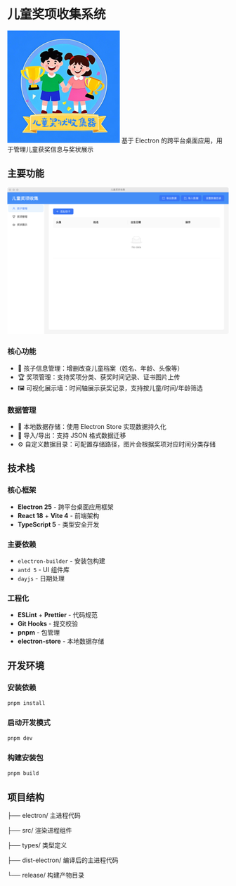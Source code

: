 # 儿童奖项收集系统

![儿童奖项手机系统](./doc/logo.png)
基于 Electron 的跨平台桌面应用，用于管理儿童获奖信息与奖状展示

## 主要功能

![儿童奖项手机系统](./doc/ui.png)

### 核心功能

- 👦 孩子信息管理：增删改查儿童档案（姓名、年龄、头像等）
- 🏆 奖项管理：支持奖项分类、获奖时间记录、证书图片上传
- 🖼️ 可视化展示墙：时间轴展示获奖记录，支持按儿童/时间/年龄筛选

### 数据管理

- 📁 本地数据存储：使用 Electron Store 实现数据持久化
- 🔄 导入/导出：支持 JSON 格式数据迁移
- ⚙️ 自定义数据目录：可配置存储路径，图片会根据奖项对应时间分类存储


## 技术栈

### 核心框架

- **Electron 25** - 跨平台桌面应用框架
- **React 18** + **Vite 4** - 前端架构
- **TypeScript 5** - 类型安全开发

### 主要依赖

- `electron-builder` - 安装包构建
- `antd 5` - UI 组件库
- `dayjs` - 日期处理

### 工程化

- **ESLint** + **Prettier** - 代码规范
- **Git Hooks** - 提交校验
- **pnpm** - 包管理
- **electron-store** - 本地数据存储

## 开发环境

### 安装依赖

```bash
pnpm install
```

### 启动开发模式

```bash
pnpm dev
```

### 构建安装包

```bash
pnpm build
```

## 项目结构

├── electron/ 主进程代码

├── src/ 渲染进程组件

├── types/ 类型定义

├── dist-electron/ 编译后的主进程代码

└── release/ 构建产物目录
